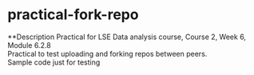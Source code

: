 # practical-fork-repo

**Description
Practical for LSE Data analysis course, Course 2, Week 6, Module 6.2.8<br>
Practical to test uploading and forking repos between peers.<br>
Sample code just for testing<br>
